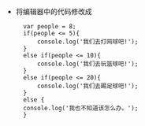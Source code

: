 - 将编辑器中的代码修改成

    	var people = 8;
    	if(people <= 5){
        	console.log('我们去打网球吧!');
    	}
    	else if(people <= 10){
        	console.log('我们去玩篮球吧!');
    	}
    	else if(people <= 20){
        	console.log('我们去踢足球吧!');
   	 	}
    	else {
        console.log('我也不知道该怎么办。');
   	 	}